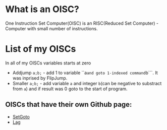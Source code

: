 # What is an OISC?
One Instruction Set Computer(OISC) is an RISC(Reduced Set Computer) - Computer with small number of instructions.
# List of my OISCs
In all of my OISCs variables starts at zero
* Addjump ```a;b;``` - add 1 to variable ``a``` and goto 1-indexed command ```b```. It was inprised by FlipJump.
* Smaller ```a;b;``` - add variable ```a``` and integer ```b```(can be negative to substract from ```a```) and if result was 0 goto to the start of program.
## OISCs that have their own Github page:
* [SetGoto](https://github.com/MaksimKayumov/SeGo)
* [Lag](https://github.com/MaksimKayumov/Lag)
